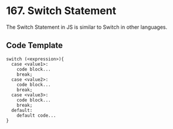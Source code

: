 # 167. Switch Statement
The Switch Statement in JS is similar to Switch in other languages.
## Code Template
```
switch (<expression>){
  case <value1>:
    code block...
    break;
  case <value2>:
    code block...
    break;
  case <value3>:
    code block...
    break;
  default:
    default code...
}
```
